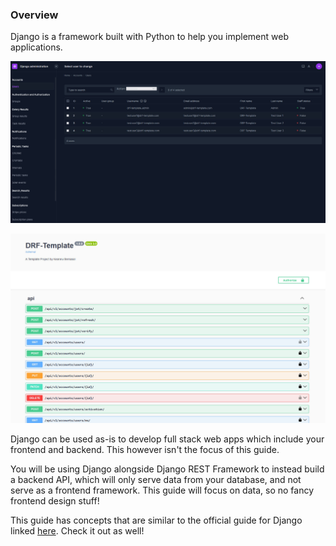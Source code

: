 ### Overview
Django is a framework built with Python to help you implement web applications.

![353e9c415078b3d4a18d7bd93294df1c_MD5](_resources/Django%20REST%20Framework/353e9c415078b3d4a18d7bd93294df1c_MD5.jpg)

![8d193fcb83f676cd16e263f78f965bc5_MD5](_resources/Django%20REST%20Framework/8d193fcb83f676cd16e263f78f965bc5_MD5.jpg)

Django can be used as-is to develop full stack web apps which include your frontend and backend. This however isn't the focus of this guide.

You will be using Django alongside Django REST Framework to instead build a backend API, which will only serve data from your database, and not serve as a frontend framework. This guide will focus on data, so no fancy frontend design stuff!

This guide has concepts that are similar to the official guide for Django linked [here](https://docs.djangoproject.com/en/5.1/intro/tutorial01/). Check it out as well!